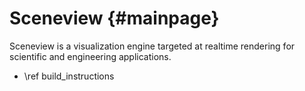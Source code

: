Sceneview {#mainpage}
=========

Sceneview is a visualization engine targeted at realtime rendering for
scientific and engineering applications.

- \ref build_instructions
